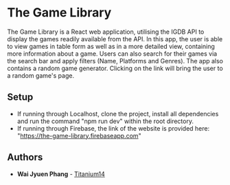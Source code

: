 # The Game Library

The Game Library is a React web application, utilising the IGDB API to display the games readily available from the API. In this app, the user is able to view games in table form as well as in a more detailed view, containing more information about a game. Users can also search for their games via the search bar and apply filters (Name, Platforms and Genres). The app also contains a random game generator. Clicking on the link will bring the user to a random game's page.

## Setup

- If running through Localhost, clone the project, install all dependencies and run the command "npm run dev" within the root directory.
- If running through Firebase, the link of the website is provided here: "https://the-game-library.firebaseapp.com"

## Authors

* **Wai Jyuen Phang** - [Titanium14](https://github.com/Titanium14)
